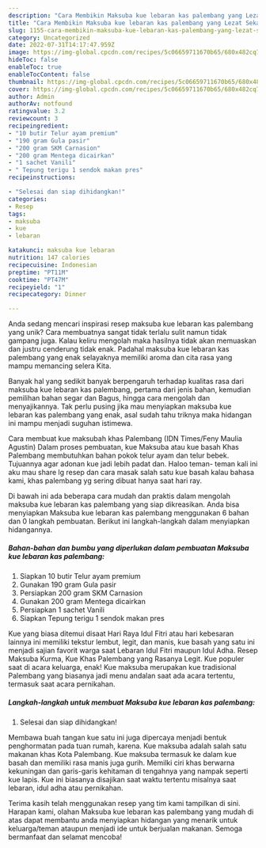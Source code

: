 ```yaml
---
description: "Cara Membikin Maksuba kue lebaran kas palembang yang Lezat Sekali"
title: "Cara Membikin Maksuba kue lebaran kas palembang yang Lezat Sekali"
slug: 1155-cara-membikin-maksuba-kue-lebaran-kas-palembang-yang-lezat-sekali
category: Uncategorized
date: 2022-07-31T14:17:47.959Z
image: https://img-global.cpcdn.com/recipes/5c06659711670b65/680x482cq70/maksuba-kue-lebaran-kas-palembang-foto-resep-utama.jpg
hideToc: false
enableToc: true
enableTocContent: false
thumbnail: https://img-global.cpcdn.com/recipes/5c06659711670b65/680x482cq70/maksuba-kue-lebaran-kas-palembang-foto-resep-utama.jpg
cover: https://img-global.cpcdn.com/recipes/5c06659711670b65/680x482cq70/maksuba-kue-lebaran-kas-palembang-foto-resep-utama.jpg
author: Admin
authorAv: notfound
ratingvalue: 3.2
reviewcount: 3
recipeingredient:
- "10 butir Telur ayam premium"
- "190 gram Gula pasir"
- "200 gram SKM Carnasion"
- "200 gram Mentega dicairkan"
- "1 sachet Vanili"
- " Tepung terigu 1 sendok makan pres"
recipeinstructions:

- "Selesai dan siap dihidangkan!"
categories:
- Resep
tags:
- maksuba
- kue
- lebaran

katakunci: maksuba kue lebaran 
nutrition: 147 calories
recipecuisine: Indonesian
preptime: "PT11M"
cooktime: "PT47M"
recipeyield: "1"
recipecategory: Dinner

---
```





Anda sedang mencari inspirasi resep maksuba kue lebaran kas palembang yang unik? Cara membuatnya sangat tidak terlalu sulit namun tidak gampang juga. Kalau keliru mengolah maka hasilnya tidak akan memuaskan dan justru cenderung tidak enak. Padahal maksuba kue lebaran kas palembang yang enak selayaknya memiliki aroma dan cita rasa yang mampu memancing selera Kita.





Banyak hal yang sedikit banyak berpengaruh terhadap kualitas rasa dari maksuba kue lebaran kas palembang, pertama dari jenis bahan, kemudian pemilihan bahan segar dan Bagus, hingga cara mengolah dan menyajikannya. Tak perlu pusing jika mau menyiapkan maksuba kue lebaran kas palembang yang enak,      asal sudah tahu triknya maka hidangan ini mampu menjadi suguhan istimewa.














Cara membuat kue maksubah khas Palembang (IDN Times/Feny Maulia Agustin) Dalam proses pembuatan, kue Maksuba atau kue basah Khas Palembang membutuhkan bahan pokok telur ayam dan telur bebek. Tujuannya agar adonan kue jadi lebih padat dan. Haloo teman- teman kali ini aku mau share lg resep dan cara masak salah satu kue basah kalau bahasa kami, khas palembang yg sering dibuat hanya saat hari ray.






Di bawah ini ada beberapa cara mudah dan praktis dalam mengolah maksuba kue lebaran kas palembang yang siap dikreasikan. Anda bisa menyiapkan Maksuba kue lebaran kas palembang menggunakan 6 bahan dan 0 langkah pembuatan. Berikut ini langkah-langkah dalam menyiapkan hidangannya.

<!--inarticleads1-->

##### Bahan-bahan dan bumbu yang diperlukan dalam pembuatan Maksuba kue lebaran kas palembang:

1. Siapkan 10 butir Telur ayam premium
1. Gunakan 190 gram Gula pasir
1. Persiapkan 200 gram SKM Carnasion
1. Gunakan 200 gram Mentega dicairkan
1. Persiapkan 1 sachet Vanili
1. Siapkan  Tepung terigu 1 sendok makan pres


Kue yang biasa ditemui disaat Hari Raya Idul Fitri atau hari kebesaran lainnya ini memiliki tekstur lembut, legit, dan manis, kue basah yang satu ini menjadi sajian favorit warga saat Lebaran Idul Fitri maupun Idul Adha. Resep Maksuba Kurma, Kue Khas Palembang yang Rasanya Legit. Kue populer saat di acara keluarga, enak! Kue maksuba merupakan kue tradisional Palembang yang biasanya jadi menu andalan saat ada acara tertentu, termasuk saat acara pernikahan. 

<!--inarticleads2-->

##### Langkah-langkah untuk membuat Maksuba kue lebaran kas palembang:


1. Selesai dan siap dihidangkan!

Membawa buah tangan kue satu ini juga dipercaya menjadi bentuk penghormatan pada tuan rumah, karena. Kue maksuba adalah salah satu makanan khas Kota Palembang. Kue maksuba termasuk ke dalam kue basah dan memiliki rasa manis juga gurih. Memilki ciri khas berwarna kekuningan dan garis-garis kehitaman di tengahnya yang nampak seperti kue lapis. Kue ini biasanya disajikan saat waktu tertentu misalnya saat lebaran, idul adha atau pernikahan. 

Terima kasih telah menggunakan resep yang tim kami tampilkan di sini. Harapan kami, olahan Maksuba kue lebaran kas palembang yang mudah di atas dapat membantu anda menyiapkan hidangan yang menarik untuk keluarga/teman ataupun menjadi ide untuk berjualan makanan. Semoga bermanfaat dan selamat mencoba!
